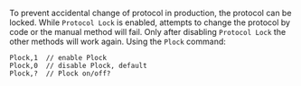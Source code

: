 To prevent accidental change of protocol in production, the protocol can be locked. While `Protocol Lock` is enabled, attempts to change the protocol by code or the manual method will fail. Only after disabling `Protocol Lock` the other methods will work again.
Using the `Plock` command:
```
Plock,1  // enable Plock
Plock,0  // disable Plock, default
Plock,?  // Plock on/off?
```
